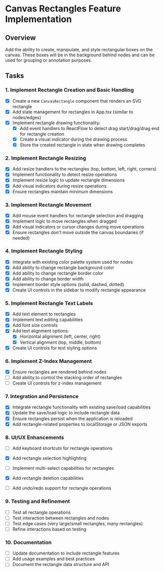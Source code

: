 # Canvas Rectangles Feature Implementation

## Overview
Add the ability to create, manipulate, and style rectangular boxes on the canvas. These boxes will be in the background behind nodes and can be used for grouping or annotation purposes.

## Tasks

### 1. Implement Rectangle Creation and Basic Handling
- [x] Create a new `CanvasRectangle` component that renders an SVG rectangle
- [x] Add state management for rectangles in App.tsx (similar to nodes/edges)
- [x] Implement rectangle drawing functionality:
  - [x] Add event handlers to ReactFlow to detect drag start/drag/drag end for rectangle creation
  - [x] Create a visual indicator during the drawing process
  - [x] Store the created rectangle in state when drawing completes

### 2. Implement Rectangle Resizing
- [x] Add resize handlers to the rectangles (top, bottom, left, right, corners)
- [x] Implement functionality to detect resize operations
- [x] Implement resize logic to update rectangle dimensions
- [x] Add visual indicators during resize operations
- [x] Ensure rectangles maintain minimum dimensions

### 3. Implement Rectangle Movement
- [x] Add mouse event handlers for rectangle selection and dragging
- [x] Implement logic to move rectangles when dragged
- [x] Add visual indicators or cursor changes during move operations
- [x] Ensure rectangles don't move outside the canvas boundaries (if needed)

### 4. Implement Rectangle Styling
- [x] Integrate with existing color palette system used for nodes
- [x] Add ability to change rectangle background color
- [x] Add ability to change rectangle border color
- [x] Add ability to change border width
- [x] Implement border style options (solid, dashed, dotted)
- [x] Create UI controls in the sidebar to modify rectangle appearance

### 5. Implement Rectangle Text Labels
- [x] Add text element to rectangles
- [x] Implement text editing capabilities
- [x] Add font size controls
- [x] Add text alignment options:
  - [x] Horizontal alignment (left, center, right)
  - [x] Vertical alignment (top, middle, bottom)
- [x] Create UI controls for text styling options

### 6. Implement Z-Index Management
- [x] Ensure rectangles are rendered behind nodes
- [ ] Add ability to control the stacking order of rectangles
- [ ] Create UI controls for z-index management

### 7. Integration and Persistence
- [x] Integrate rectangle functionality with existing save/load capabilities
- [x] Update the save/load logic to include rectangle data
- [x] Ensure rectangles persist when the application is reloaded
- [x] Add rectangle-related properties to localStorage or JSON exports

### 8. UI/UX Enhancements
- [ ] Add keyboard shortcuts for rectangle operations
- [x] Add rectangle selection highlighting
- [ ] Implement multi-select capabilities for rectangles
- [x] Add rectangle deletion capabilities
- [ ] Add undo/redo support for rectangle operations


### 9. Testing and Refinement
- [ ] Test all rectangle operations
- [ ] Test interaction between rectangles and nodes
- [ ] Test edge cases (very large/small rectangles, many rectangles)
- [ ] Refine interactions based on testing

### 10. Documentation
- [ ] Update documentation to include rectangle features
- [ ] Add usage examples and best practices
- [ ] Document the rectangle data structure and API 